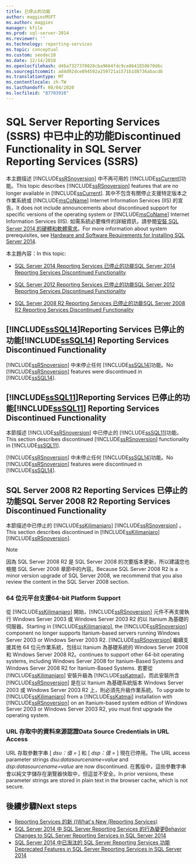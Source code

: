 ```yaml
---
title: 已停止的功能
author: maggiesMSFT
ms.author: maggies
manager: kfile
ms.prod: sql-server-2014
ms.reviewer: ''
ms.technology: reporting-services
ms.topic: conceptual
ms.custom: seodec18
ms.date: 12/14/2018
ms.openlocfilehash: d46a7327370028cba9664fdc9ce8641858670d6c
ms.sourcegitcommit: ad4d92dce894592a259721a1571b1d8736abacdb
ms.translationtype: MT
ms.contentlocale: zh-TW
ms.lasthandoff: 08/04/2020
ms.locfileid: "87703910"
---
```

# <a name="discontinued-functionality-in-sql-server-reporting-services-ssrs"></a><span data-ttu-id="edb17-102">SQL Server Reporting Services (SSRS) 中已中止的功能</span><span class="sxs-lookup"><span data-stu-id="edb17-102">Discontinued Functionality in SQL Server Reporting Services (SSRS)</span></span>

  <span data-ttu-id="edb17-103">本主題描述 [!INCLUDE[ssRSnoversion](../includes/ssrsnoversion-md.md)] 中不再可用的 [!INCLUDE[ssCurrent](../includes/sscurrent-md.md)]功能。</span><span class="sxs-lookup"><span data-stu-id="edb17-103">This topic describes [!INCLUDE[ssRSnoversion](../includes/ssrsnoversion-md.md)] features that are no longer available in [!INCLUDE[ssCurrent](../includes/sscurrent-md.md)].</span></span> <span data-ttu-id="edb17-104">其中不包含有關停止支援特定版本之作業系統或 [!INCLUDE[msCoName](../includes/msconame-md.md)] Internet Information Services (IIS) 的宣告。</span><span class="sxs-lookup"><span data-stu-id="edb17-104">It does not include announcements about discontinued support for specific versions of the operating system or [!INCLUDE[msCoName](../includes/msconame-md.md)] Internet Information Services (IIS).</span></span> <span data-ttu-id="edb17-105">如需系統必要條件的詳細資訊，請參閱[安裝 SQL Server 2014 的硬體和軟體需求](../sql-server/install/hardware-and-software-requirements-for-installing-sql-server.md)。</span><span class="sxs-lookup"><span data-stu-id="edb17-105">For more information about system prerequisites, see [Hardware and Software Requirements for Installing SQL Server 2014](../sql-server/install/hardware-and-software-requirements-for-installing-sql-server.md).</span></span>  
  
 <span data-ttu-id="edb17-106">本主題內容：</span><span class="sxs-lookup"><span data-stu-id="edb17-106">In this topic:</span></span>  
  
- [<span data-ttu-id="edb17-107">SQL Server 2014 Reporting Services 已停止的功能</span><span class="sxs-lookup"><span data-stu-id="edb17-107">SQL Server 2014 Reporting Services Discontinued Functionality</span></span>](#bkmk_sql14)  
  
- [<span data-ttu-id="edb17-108">SQL Server 2012 Reporting Services 已停止的功能</span><span class="sxs-lookup"><span data-stu-id="edb17-108">SQL Server 2012 Reporting Services Discontinued Functionality</span></span>](#bkmk_rc0)  
  
- [<span data-ttu-id="edb17-109">SQL Server 2008 R2 Reporting Services 已停止的功能</span><span class="sxs-lookup"><span data-stu-id="edb17-109">SQL Server 2008 R2 Reporting Services Discontinued Functionality</span></span>](#bkmk_kj)  
  
##  <a name="sssql14-reporting-services-discontinued-functionality"></a><a name="bkmk_sql14"></a><span data-ttu-id="edb17-110">[!INCLUDE[ssSQL14](../includes/sssql14-md.md)]Reporting Services 已停止的功能</span><span class="sxs-lookup"><span data-stu-id="edb17-110">[!INCLUDE[ssSQL14](../includes/sssql14-md.md)] Reporting Services Discontinued Functionality</span></span>

 <span data-ttu-id="edb17-111">[!INCLUDE[ssRSnoversion](../includes/ssrsnoversion-md.md)] 中未停止任何 [!INCLUDE[ssSQL14](../includes/sssql14-md.md)]功能。</span><span class="sxs-lookup"><span data-stu-id="edb17-111">No [!INCLUDE[ssRSnoversion](../includes/ssrsnoversion-md.md)] features were discontinued in [!INCLUDE[ssSQL14](../includes/sssql14-md.md)].</span></span>  
  
##  <a name="sssql11-reporting-services-discontinued-functionality"></a><a name="bkmk_rc0"></a><span data-ttu-id="edb17-112">[!INCLUDE[ssSQL11](../includes/sssql11-md.md)]Reporting Services 已停止的功能</span><span class="sxs-lookup"><span data-stu-id="edb17-112">[!INCLUDE[ssSQL11](../includes/sssql11-md.md)] Reporting Services Discontinued Functionality</span></span>

 <span data-ttu-id="edb17-113">本節描述 [!INCLUDE[ssRSnoversion](../includes/ssrsnoversion-md.md)] 中已停止的 [!INCLUDE[ssSQL11](../includes/sssql11-md.md)]功能。</span><span class="sxs-lookup"><span data-stu-id="edb17-113">This section describes discontinued [!INCLUDE[ssRSnoversion](../includes/ssrsnoversion-md.md)] functionality in [!INCLUDE[ssSQL11](../includes/sssql11-md.md)].</span></span>  
  
 <span data-ttu-id="edb17-114">[!INCLUDE[ssRSnoversion](../includes/ssrsnoversion-md.md)] 中未停止任何 [!INCLUDE[ssSQL14](../includes/sssql14-md.md)]功能。</span><span class="sxs-lookup"><span data-stu-id="edb17-114">No [!INCLUDE[ssRSnoversion](../includes/ssrsnoversion-md.md)] features were discontinued in [!INCLUDE[ssSQL14](../includes/sssql14-md.md)].</span></span>  
  
##  <a name="sql-server-2008-r2-reporting-services-discontinued-functionality"></a><a name="bkmk_kj"></a><span data-ttu-id="edb17-115">SQL Server 2008 R2 Reporting Services 已停止的功能</span><span class="sxs-lookup"><span data-stu-id="edb17-115">SQL Server 2008 R2 Reporting Services Discontinued Functionality</span></span>

 <span data-ttu-id="edb17-116">本節描述中已停止的 [!INCLUDE[ssKilimanjaro](../includes/sskilimanjaro-md.md)] [!INCLUDE[ssRSnoversion](../includes/ssrsnoversion-md.md)] 。</span><span class="sxs-lookup"><span data-stu-id="edb17-116">This section describes discontinued in [!INCLUDE[ssKilimanjaro](../includes/sskilimanjaro-md.md)] [!INCLUDE[ssRSnoversion](../includes/ssrsnoversion-md.md)].</span></span>  
  
> [!NOTE]  
> <span data-ttu-id="edb17-117">因為 SQL Server 2008 R2 是 SQL Server 2008 的次要版本更新，所以建議您也檢閱 SQL Server 2008 章節中的內容。</span><span class="sxs-lookup"><span data-stu-id="edb17-117">Because SQL Server 2008 R2 is a minor version upgrade of SQL Server 2008, we recommend that you also review the content in the SQL Server 2008 section.</span></span>
  
### <a name="64-bit-platform-support"></a><span data-ttu-id="edb17-118">64 位元平台支援</span><span class="sxs-lookup"><span data-stu-id="edb17-118">64-bit Platform Support</span></span>

 <span data-ttu-id="edb17-119">從 [!INCLUDE[ssKilimanjaro](../includes/sskilimanjaro-md.md)] 開始，[!INCLUDE[ssRSnoversion](../includes/ssrsnoversion-md.md)] 元件不再支援執行 Windows Server 2003 或 Windows Server 2003 R2 的以 Itanium 為基礎的伺服器。</span><span class="sxs-lookup"><span data-stu-id="edb17-119">Starting in [!INCLUDE[ssKilimanjaro](../includes/sskilimanjaro-md.md)], the [!INCLUDE[ssRSnoversion](../includes/ssrsnoversion-md.md)] component no longer supports Itanium-based servers running Windows Server 2003 or Windows Server 2003 R2.</span></span> [!INCLUDE[ssRSnoversion](../includes/ssrsnoversion-md.md)] <span data-ttu-id="edb17-120">繼續支援其他 64 位元作業系統，包括以 Itanium 為基礎系統的 Windows Server 2008 和 Windows Server 2008 R2。</span><span class="sxs-lookup"><span data-stu-id="edb17-120">continues to support other 64-bit operating systems, including Windows Server 2008 for Itanium-Based Systems and Windows Server 2008 R2 for Itanium-Based Systems.</span></span> <span data-ttu-id="edb17-121">若要從 [!INCLUDE[ssKilimanjaro](../includes/sskilimanjaro-md.md)] 安裝升級為 [!INCLUDE[ssKatmai](../includes/sskatmai-md.md)]，而此安裝所含 [!INCLUDE[ssRSnoversion](../includes/ssrsnoversion-md.md)] 是在以 Itanium 為基礎系統版本 Windows Server 2003 或 Windows Server 2003 R2 上，則必須先升級作業系統。</span><span class="sxs-lookup"><span data-stu-id="edb17-121">To upgrade to [!INCLUDE[ssKilimanjaro](../includes/sskilimanjaro-md.md)] from a [!INCLUDE[ssKatmai](../includes/sskatmai-md.md)] installation with [!INCLUDE[ssRSnoversion](../includes/ssrsnoversion-md.md)] on an Itanium-based system edition of Windows Server 2003 or Windows Server 2003 R2, you must first upgrade the operating system.</span></span>  
  
### <a name="data-source-credentials-in-url-access"></a><span data-ttu-id="edb17-122">URL 存取中的資料來源認證</span><span class="sxs-lookup"><span data-stu-id="edb17-122">Data Source Credentials in URL Access</span></span>

 <span data-ttu-id="edb17-123">URL 存取參數字串 [ *dsu：值 =* ] 和 [ *dsp：值 =* ] 現在已停用。</span><span class="sxs-lookup"><span data-stu-id="edb17-123">The URL access parameter strings *dsu:datasourcename=value* and *dsp:datasourcename=value* are now discontinued.</span></span> <span data-ttu-id="edb17-124">在舊版中，這些參數字串會以純文字儲存在瀏覽器快取中，但這並不安全。</span><span class="sxs-lookup"><span data-stu-id="edb17-124">In prior versions, these parameter strings are stored in plain text in the browser cache, which is not secure.</span></span>  
  
## <a name="next-steps"></a><span data-ttu-id="edb17-125">後續步驟</span><span class="sxs-lookup"><span data-stu-id="edb17-125">Next steps</span></span>

 - [<span data-ttu-id="edb17-126">Reporting Services 的新 &#40;&#41;</span><span class="sxs-lookup"><span data-stu-id="edb17-126">What's New &#40;Reporting Services&#41;</span></span>](what-s-new-reporting-services.md)
 - [<span data-ttu-id="edb17-127">SQL Server 2014 中 SQL Server Reporting Services 的行為變更</span><span class="sxs-lookup"><span data-stu-id="edb17-127">Behavior Changes to SQL Server Reporting Services  in SQL Server 2014</span></span>](behavior-changes-to-sql-server-reporting-services-in-sql-server-2016.md)
 - [<span data-ttu-id="edb17-128">SQL Server 2014 中已淘汰的 SQL Server Reporting Services 功能</span><span class="sxs-lookup"><span data-stu-id="edb17-128">Deprecated Features in SQL Server Reporting Services in SQL Server 2014</span></span>](deprecated-features-in-sql-server-reporting-services-ssrs.md)